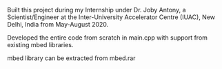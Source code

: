 Built this project during my Internship under Dr. Joby Antony, a Scientist/Engineer at the Inter-University Accelerator Centre (IUAC), New Delhi, India from May-August 2020.

Developed the entire code from scratch in main.cpp with support from existing mbed libraries.

mbed library can be extracted from mbed.rar

